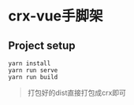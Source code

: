 # crx-vue手脚架

## Project setup
```
yarn install
yarn run serve
yarn run build
```
>打包好的dist直接打包成crx即可
